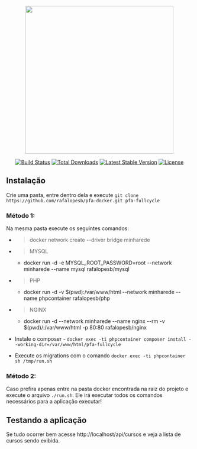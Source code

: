 <p align="center"><a href="https://laravel.com" target="_blank"><img src="https://raw.githubusercontent.com/laravel/art/master/logo-lockup/5%20SVG/2%20CMYK/1%20Full%20Color/laravel-logolockup-cmyk-red.svg" width="400"></a></p>

<p align="center">
<a href="https://travis-ci.org/laravel/framework"><img src="https://travis-ci.org/laravel/framework.svg" alt="Build Status"></a>
<a href="https://packagist.org/packages/laravel/framework"><img src="https://img.shields.io/packagist/dt/laravel/framework" alt="Total Downloads"></a>
<a href="https://packagist.org/packages/laravel/framework"><img src="https://img.shields.io/packagist/v/laravel/framework" alt="Latest Stable Version"></a>
<a href="https://packagist.org/packages/laravel/framework"><img src="https://img.shields.io/packagist/l/laravel/framework" alt="License"></a>
</p>

## Instalação

Crie uma pasta, entre dentro dela e execute `git clone https://github.com/rafalopesb/pfa-docker.git pfa-fullcycle`

### Método 1:
Na mesma pasta execute os seguintes comandos:

* > docker network create --driver bridge minharede
* > MYSQL
     - docker run -d -e MYSQL_ROOT_PASSWORD=root --network minharede --name mysql rafalopesb/mysql   
* > PHP
    - docker run -d -v $(pwd):/var/www/html --network minharede --name phpcontainer rafalopesb/php
* > NGINX
    - docker run -d --network minharede --name nginx --rm -v $(pwd)/:/var/www/html -p 80:80 rafalopesb/nginx 

* Instale o composer - `docker exec -ti phpcontainer composer install --working-dir=/var/www/html/pfa-fullcycle`
* Execute os migrations com o comando `docker exec -ti phpcontainer sh /tmp/run.sh`

### Método 2:
Caso prefira apenas entre na pasta docker encontrada na raiz do projeto e execute o arquivo `./run.sh`. Ele irá executar todos os comandos necessários para a aplicação executar!


## Testando a aplicação

Se tudo ocorrer bem acesse http://localhost/api/cursos e veja a lista de cursos sendo exibida.
